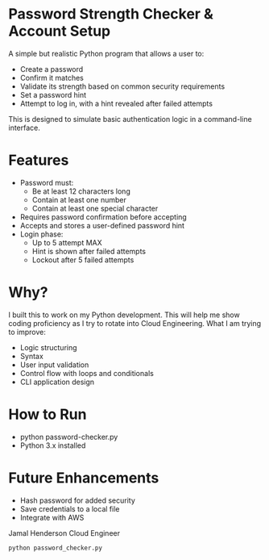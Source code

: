 # Password Strength Checker & Account Setup

A simple but realistic Python program that allows a user to:

- Create a password
- Confirm it matches
- Validate its strength based on common security requirements
- Set a password hint
- Attempt to log in, with a hint revealed after failed attempts

This is designed to simulate basic authentication logic in a command-line interface.

# Features
- Password must:
  - Be at least 12 characters long
  - Contain at least one number
  - Contain at least one special character
- Requires password confirmation before accepting
- Accepts and stores a user-defined password hint
- Login phase:
  - Up to 5 attempt MAX
  - Hint is shown after failed attempts
  - Lockout after 5 failed attempts

# Why?

I built this to work on my Python development. This will help me show coding proficiency as I try to rotate into Cloud Engineering. What I am trying to improve:

- Logic structuring
- Syntax
- User input validation
- Control flow with loops and conditionals
- CLI application design

# How to Run
- python password-checker.py
- Python 3.x installed
  
# Future Enhancements
- Hash password for added security
- Save credentials to a local file
- Integrate with AWS

Jamal Henderson
Cloud Engineer

```bash
python password_checker.py
